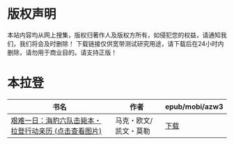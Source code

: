 # 版权声明

本站内容均从网上搜集，版权归著作人及版权方所有，如侵犯您的权益，请通知我们，我们将会及时删除！ 下载链接仅供宽带测试研究用途，请下载后在24小时内删除，请勿用于商业目的。请支持正版！

# 本拉登

| 书名 | 作者 | epub/mobi/azw3 |
| --- | --- | --- |
| [艰难一日：海豹六队击毙本・拉登行动亲历 (点击查看图片)](https://www.dushupai.com/attachment/2024/06/01/2be04e450412fcdd.jpg) | 马克・欧文/凯文・莫勒 | [下载](https://url89.ctfile.com/f/31084289-1357007482-13c51f?p=8866) |
